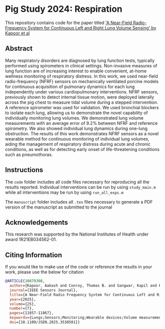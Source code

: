 # Pig Study 2024: Respiration 
This repository contains code for the paper titled ['A Near-Field Radio-Frequency System for Continuous Left and Right Lung Volume Sensing' by Kapoor et al](https://ieeexplore.ieee.org/abstract/document/10879308)

## Abstract
Many respiratory disorders are diagnosed by lung function tests, typically performed using spirometers in clinical settings. Non-invasive measures of lung function are of increasing interest to enable convenient, at-home wellness monitoring of respiratory distress. In this work, we used near-field radio-frequency (NFRF) sensors on mechanically ventilated porcine models for continuous acquisition of pulmonary dynamics for each lung independently under various cardiopulmonary interventions. NFRF sensors, previously shown to detect internal tissue motion, were deployed laterally across the pig chest to measure tidal volume during a stepped intervention. A reference spirometer was used for validation. We used bronchial blockers to isolate each lung, allowing us to demonstrate the novel capability of individually monitoring lung volumes. We demonstrated lung volume measurements with an average error of 9.2% between NFRF and reference spirometry. We also showed individual lung dynamics during one-lung obstruction. The results of this work demonstrates NFRF sensors as a novel wearable method for continuous monitoring of individual lung volumes, aiding the management of respiratory distress during acute and chronic conditions, as well as for detecting early onset of life-threatening conditions such as pneumothorax.

## Instructions
The ```code``` folder includes all code files necessary for reproducing all the results reported. Individual interventions can be run by using ```study_main.m``` while all interventions may be run by using ```run_all_exps.m```

The ```manuscript``` folder includes all ```.tex``` files necessary to generate a PDF version of the manuscript as submitted to the journal

## Acknowledgements
This research was supported by the National Institutes of Health under award 1R21EB034562-01.

## Citing Information
If you would like to make use of the code or reference the results in your work, please use the below for citation 
```BibTex
@ARTICLE{10879308,
  author={Kapoor, Aakash and Conroy, Thomas B. and Gangwar, Kapil and Kan, Edwin C. and Araos, Joaquin},
  journal={IEEE Sensors Journal}, 
  title={A Near-Field Radio Frequency System for Continuous Left and Right Lung Volume Sensing}, 
  year={2025},
  volume={25},
  number={7},
  pages={11857-11867},
  keywords={Lungs;Sensors;Monitoring;Wearable devices;Volume measurement;Dielectrics;Belts;Electrical impedance tomography;Antennas;Radio frequency;Lung volumes;near-field radio frequency (NFRF);wearable devices;wellness monitoring},
  doi={10.1109/JSEN.2025.3538501}}
```
